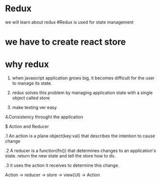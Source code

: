 # Redux
we will learn about redux
#Redux is used for state management 
# we have to create react store 
# why redux
1. when javascript application grows big, it becomes difficult for the user to manage its state.

2. redux solves this problem by managing application state with a single object called store 

3. make testing ver easy

4.Consistency throught the application

$ Action and Reducer 

.1 An action is a plane object{key:val} that describes the intention to cause change 

.2 A reducer is a function(fn()) that determines changes to an application's state. return the new state and tell the store how to do.

.3 it uses the action it receives to determine this change.

Action -> reducer -> store -> view(UI) -> Action
